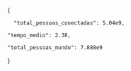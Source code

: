 
{

      "total_pessoas_conectadas": 5.04e9,

    "tempo_medio": 2.38,

    "total_pessoas_mundo": 7.888e9

}
